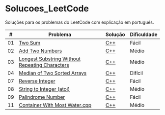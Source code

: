 # Solucoes_LeetCode
 Soluções para os problemas do LeetCode com explicação em português.



<table>
<thead>
    <tr>
        <th>#</th>
        <th>Problema</th>
        <th>Solução</th>
        <th>Dificuldade</th>
    </tr>
</thead>
    <tr>
        <td>01</td>
        <td><a href="https://leetcode.com/problems/two-sum/" rel="nofollow">Two Sum</a></td>
        <td><a href="https://github.com/BrunoHarlis/Solucoes_LeetCode/blob/main/Codigos/TwoSum.cpp" rel-"nofollow">C++</td>
        <td>Fácil</>
    </tr>
    <tr>
        <td>02</td>
        <td><a href="https://leetcode.com/problems/add-two-numbers/">Add Two Numbers</a></td>
        <td><a href="https://github.com/BrunoHarlis/Solucoes_LeetCode/blob/main/Codigos/AddTwoNumbers.cpp" rel-"nofollow">C++</td>
        <td>Médio</>
    </tr>
    <tr>
        <td>03</td>
        <td><a href="https://leetcode.com/problems/longest-substring-without-repeating-characters/">Longest Substring Without Repeating Characters
</a></td>
        <td><a href="https://github.com/BrunoHarlis/Solucoes_LeetCode/blob/main/Codigos/LongestSubstringWithoutRepeatingCharacters.cpp" rel-"nofollow">C++</td>
        <td>Médio</>
    </tr>
    <tr>
        <td>04</td>
        <td><a href="https://leetcode.com/problems/median-of-two-sorted-arrays/">Median of Two Sorted Arrays</a></td>
        <td><a href="https://github.com/BrunoHarlis/Solucoes_LeetCode/blob/main/Codigos/MedianOfTwoSortedArrays.cpp" rel-"nofollow">C++</td>
        <td>Difícil</>
    </tr>
    <tr>
        <td>07</td>
        <td><a href="https://leetcode.com/problems/reverse-integer/">Reverse Integer</a></td>
        <td><a href="https://github.com/BrunoHarlis/Solucoes_LeetCode/blob/main/Codigos/ReverseInteger.cpp" rel-"nofollow">C++</td>
        <td>Fácil</>
    </tr>
    <tr>
        <td>08</td>
        <td><a href="https://leetcode.com/problems/string-to-integer-atoi/">String to Integer (atoi)</a></td>
        <td><a href="https://github.com/BrunoHarlis/Solucoes_LeetCode/blob/main/Codigos/StringtoInteger%20(atoi).cpp" rel-"nofollow">C++</td>
        <td>Médio</>
    </tr>
    <tr>
        <td>09</td>
        <td><a href="https://leetcode.com/problems/palindrome-number/">Palindrome Number</a></td>
        <td><a href="https://github.com/BrunoHarlis/Solucoes_LeetCode/blob/main/Codigos/PalindromeNumber.cpp" rel-"nofollow">C++</td>
        <td>Fácil</>
    </tr>
    <tr>
        <td>11</td>
        <td><a href="https://leetcode.com/problems/container-with-most-water/">Container With Most Water.cpp</a></td>
        <td><a href="https://github.com/BrunoHarlis/Solucoes_LeetCode/blob/main/Codigos/ContainerWithMostWater.cpp" rel-"nofollow">C++</td>
        <td>Médio</>
    </tr>
</table>
